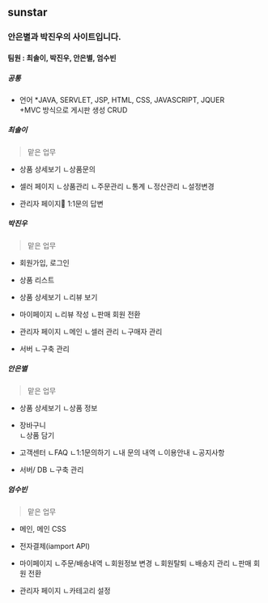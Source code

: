 ## sunstar
### 안은별과 박진우의 사이트입니다.

#### 팀원 : 최솔이, 박진우, 안은별, 엄수빈

##### 공통 
* 언어
  *JAVA, SERVLET, JSP, HTML, CSS, JAVASCRIPT, JQUER    
  +MVC 방식으로 게시판 생성 CRUD
  
##### 최솔이
> 맡은 업무

- 상품 상세보기
  ㄴ상품문의

- 셀러 페이지
  ㄴ상품관리
  ㄴ주문관리
  ㄴ통계
  ㄴ정산관리
  ㄴ설정변경

- 관리자 페이지  1:1문의 답변

##### 박진우
> 맡은 업무

- 회원가입, 로그인

- 상품 리스트

- 상품 상세보기 
  ㄴ리뷰 보기
  
- 마이페이지
  ㄴ리뷰 작성
  ㄴ판매 회원 전환
  
- 관리자 페이지 
  ㄴ메인
  ㄴ셀러 관리
  ㄴ구매자 관리

- 서버
  ㄴ구축 관리


##### 안은별
> 맡은 업무

- 상품 상세보기
  ㄴ상품 정보

- 장바구니  
  ㄴ상품 담기
  
- 고객센터 
  ㄴFAQ
  ㄴ1:1문의하기
  ㄴ내 문의 내역
  ㄴ이용안내
  ㄴ공지사항
   
- 서버/ DB
  ㄴ구축 관리



##### 엄수빈
> 맡은 업무

- 메인, 메인 CSS

- 전자결제(iamport API) 

- 마이페이지
  ㄴ주문/배송내역
  ㄴ회원정보 변경
  ㄴ회원탈퇴
  ㄴ배송지 관리
  ㄴ판매 회원 전환

- 관리자 페이지
  ㄴ카테고리 설정

